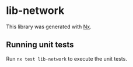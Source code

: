 # lib-network

This library was generated with [Nx](https://nx.dev).

## Running unit tests

Run `nx test lib-network` to execute the unit tests.
